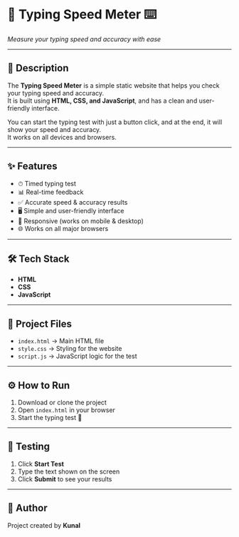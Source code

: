 # 🚀 Typing Speed Meter ⌨️
*Measure your typing speed and accuracy with ease*

---

## 📖 Description
The **Typing Speed Meter** is a simple static website that helps you check your typing speed and accuracy.  
It is built using **HTML, CSS, and JavaScript**, and has a clean and user-friendly interface.  

You can start the typing test with just a button click, and at the end, it will show your speed and accuracy.  
It works on all devices and browsers.  

---

## ✨ Features
- ⏱ Timed typing test  
- 📊 Real-time feedback  
- ✅ Accurate speed & accuracy results  
- 🖥 Simple and user-friendly interface  
- 📱 Responsive (works on mobile & desktop)  
- 🌐 Works on all major browsers  

---

## 🛠 Tech Stack
- **HTML**  
- **CSS**  
- **JavaScript**  

---

## 📂 Project Files
- `index.html` → Main HTML file  
- `style.css` → Styling for the website  
- `script.js` → JavaScript logic for the test  

---

## ⚙️ How to Run
1. Download or clone the project  
2. Open `index.html` in your browser  
3. Start the typing test 🚀  

---

## 🧪 Testing
1. Click **Start Test**  
2. Type the text shown on the screen  
3. Click **Submit** to see your results  

---

## 👤 Author
Project created by **Kunal** 
